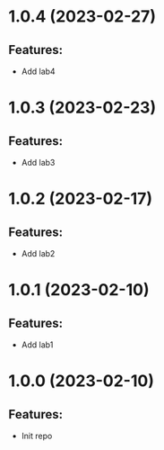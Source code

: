 # 1.0.4 (2023-02-27)
## Features: 
* Add lab4

# 1.0.3 (2023-02-23)
## Features: 
* Add lab3

# 1.0.2 (2023-02-17)
## Features: 
* Add lab2

# 1.0.1 (2023-02-10)
## Features: 
* Add lab1

# 1.0.0 (2023-02-10)
## Features: 
* Init repo

